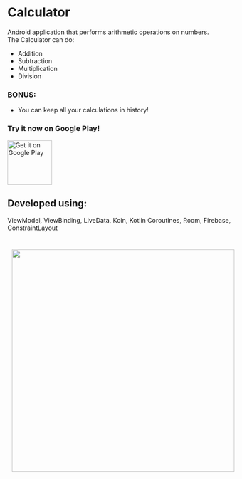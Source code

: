 # Calculator
Android application that performs arithmetic operations on numbers.  
The Calculator can do:
  - Addition
  - Subtraction
  - Multiplication
  - Division
  ### BONUS: 
  - You can keep all your calculations in history!

### Try it now on Google Play!
<a href='https://play.google.com/store/apps/details?id=com.eddysproject.calculator&pcampaignid=pcampaignidMKT-Other-global-all-co-prtnr-py-PartBadge-Mar2515-1'><img alt='Get it on Google Play' src='https://play.google.com/intl/en_us/badges/static/images/badges/en_badge_web_generic.png' height="100"/></a>

## Developed using:
ViewModel, ViewBinding, LiveData, Koin, Kotlin Coroutines, Room, Firebase, ConstraintLayout

## 
<img src="https://lh3.googleusercontent.com/7VcDfmQXvtnp66Kneox1nKkiY9Io-NCd-LLZG9pFfu7YMqhtXeFpE5Gzl1RRmu59cxk" align="center" width="500" hspace="10" vspace="10">
